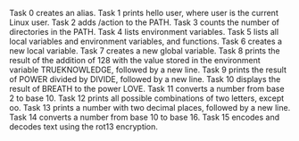 Task 0 creates an alias.
Task 1 prints hello user, where user is the current Linux user.
Task 2 adds /action to the PATH.
Task 3 counts the number of directories in the PATH.
Task 4 lists environment variables.
Task 5 lists all local variables and environment variables, and functions.
Task 6 creates a new local variable.
Task 7 creates a new global variable.
Task 8  prints the result of the addition of 128 with the value stored in the environment variable TRUEKNOWLEDGE, followed by a new line.
Task 9 prints the result of POWER divided by DIVIDE, followed by a new line.
Task 10 displays the result of BREATH to the power LOVE.
Task 11 converts a number from base 2 to base 10.
Task 12 prints all possible combinations of two letters, except oo.
Task 13 prints a number with two decimal places, followed by a new line.
Task 14 converts a number from base 10 to base 16.
Task 15 encodes and decodes text using the rot13 encryption.
